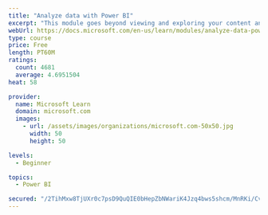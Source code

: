 ```yaml
---
title: "Analyze data with Power BI"
excerpt: "This module goes beyond viewing and exploring your content and explains how to interact with it by working with reports and dashboards to uncover and share new business insights."
webUrl: https://docs.microsoft.com/en-us/learn/modules/analyze-data-power-bi/
type: course
price: Free
length: PT60M
ratings:
  count: 4681
  average: 4.6951504
heat: 58

provider:
  name: Microsoft Learn
  domain: microsoft.com
  images:
    - url: /assets/images/organizations/microsoft.com-50x50.jpg
      width: 50
      height: 50

levels:
  - Beginner

topics:
  - Power BI

secured: "/2TihMxw8TjUXr0c7psD9QuQIE0bHepZbNWariK4Jzq4bws5shcm/MnRKi/CvvR0B75XQST7vLzzwD8ZusDI6rxs1XmeuepZ/Wq3vWEYuEuk3D2BLmb1HsNc3BanqUJyqGbRP3LeaJTelkhEH58lyuAgdj9nhCSem5tGB10vokJ7EDM4dPoO68JYqWsimTCu7x2pb8nvT3LyWFoq+Y3pq5Qtgp0ZiTe0ueEzDUojVeQupLxmy7GJhtaeHAFTjNAIb8RYQAwbJ9HDOUFrBacb1DPTfq0/Vft7pj8BNYqtvAGbBrkCdIA7uMklQdylHmTZAJjioAbd4tekUJnbmOHeV3G4WqG7WrBqPELhJRhGQ53dtuF3MN3lxHsdboXZijFRE9OE2SVcD637fdnWeO90ptSjVJ0VjZTMoVqdlg+u4Ns=;Ug3yUGqVMwzRTE2Qk3kmNA=="
---
```


